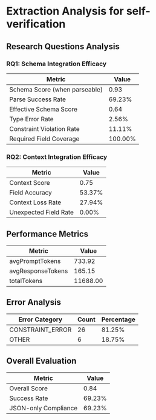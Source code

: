 # Extraction Analysis for self-verification

## Research Questions Analysis

### RQ1: Schema Integration Efficacy

| Metric | Value |
|--------|-------|
| Schema Score (when parseable) | 0.93 |
| Parse Success Rate | 69.23% |
| Effective Schema Score | 0.64 |
| Type Error Rate | 2.56% |
| Constraint Violation Rate | 11.11% |
| Required Field Coverage | 100.00% |

### RQ2: Context Integration Efficacy

| Metric | Value |
|--------|-------|
| Context Score | 0.75 |
| Field Accuracy | 53.37% |
| Context Loss Rate | 27.94% |
| Unexpected Field Rate | 0.00% |

## Performance Metrics

| Metric | Value |
|--------|-------|
| avgPromptTokens | 733.92 |
| avgResponseTokens | 165.15 |
| totalTokens | 11688.00 |

## Error Analysis

| Error Category | Count | Percentage |
|---------------|-------|------------|
| CONSTRAINT_ERROR | 26 | 81.25% |
| OTHER | 6 | 18.75% |

## Overall Evaluation

| Metric | Value |
|--------|-------|
| Overall Score | 0.84 |
| Success Rate | 69.23% |
| JSON-only Compliance | 69.23% |
